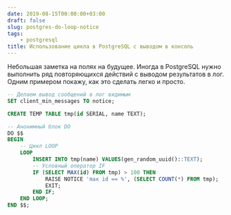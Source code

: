 ```yaml
---
date: 2019-08-15T00:00:00+03:00
draft: false
slug: postgres-do-loop-notice
tags:
    - postgresql
title: Использование цикла в PostgreSQL с выводом в консоль
---
```


Небольшая заметка на полях на будущее. Иногда в PostgreSQL нужно выполнить ряд повторяющихся действий с выводом результатов в лог.
Одним примером покажу, как это сделать легко и просто.

```sql
-- Делаем вывод сообщений в лог видимым
SET client_min_messages TO notice;

CREATE TEMP TABLE tmp(id SERIAL, name TEXT);

-- Анонимный блок DO
DO $$
BEGIN
    -- Цикл LOOP
    LOOP
        INSERT INTO tmp(name) VALUES(gen_random_uuid()::TEXT);
        -- Условный оператор IF
        IF (SELECT MAX(id) FROM tmp) > 100 THEN
            RAISE NOTICE 'max id == %', (SELECT COUNT(*) FROM tmp);
            EXIT;
        END IF;
    END LOOP;
END $$;
```
